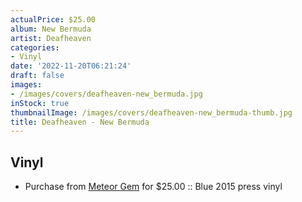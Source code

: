 ```yaml
---
actualPrice: $25.00
album: New Bermuda
artist: Deafheaven
categories:
- Vinyl
date: '2022-11-20T06:21:24'
draft: false
images:
- /images/covers/deafheaven-new_bermuda.jpg
inStock: true
thumbnailImage: /images/covers/deafheaven-new_bermuda-thumb.jpg
title: Deafheaven - New Bermuda
---
```


## Vinyl
* Purchase from [Meteor Gem](https://meteor-gem.com/products/deafheaven-new-bermuda-2xlp) for $25.00 :: Blue 2015 press vinyl
